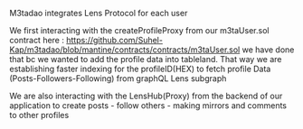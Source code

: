M3tadao integrates Lens Protocol for each user

We first interacting with the createProfileProxy from our m3taUser.sol contract here : https://github.com/Suhel-Kap/m3tadao/blob/mantine/contracts/contracts/m3taUser.sol
we have done that bc we wanted to add the profile data into tableland. That way we are establishing faster indexing for the profileID(HEX) to fetch profile Data
(Posts-Followers-Following) from graphQL Lens subgraph

We are also interacting with the LensHub(Proxy) from the backend of our application to create posts - follow others - making mirrors and comments to other profiles
